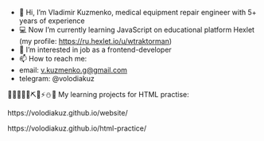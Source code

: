 - 👋 Hi, I’m Vladimir Kuzmenko, medical equipment repair engineer with 5+ years of experience
- 💻 Now I’m currently learning JavaScript on educational platform Hexlet (my profile: https://ru.hexlet.io/u/wtraktorman)
- 👀 I’m interested in job as a frontend-developer
- 📫 How to reach me:
- email: v.kuzmenko.g@gmail.com
- telegram: @volodiakuz


🧛‍♂️🧛‍♂️💎⛏💾⚡⛄🔥
My learning projects for HTML practise:
<p>https://volodiakuz.github.io/website/</p>
https://volodiakuz.github.io/html-practice/
